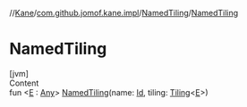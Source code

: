 //[Kane](../../index.md)/[com.github.jomof.kane.impl](../index.md)/[NamedTiling](index.md)/[NamedTiling](-named-tiling.md)



# NamedTiling  
[jvm]  
Content  
fun <[E](index.md) : [Any](https://kotlinlang.org/api/latest/jvm/stdlib/kotlin/-any/index.html)> [NamedTiling](-named-tiling.md)(name: [Id](../index.md#%5Bcom.github.jomof.kane.impl%2FId%2F%2F%2FPointingToDeclaration%2F%5D%2FClasslikes%2F-943712717), tiling: [Tiling](../-tiling/index.md)<[E](index.md)>)  



